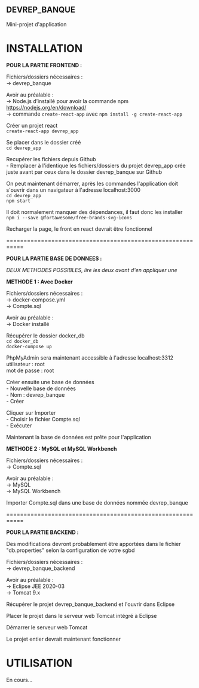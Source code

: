 ## DEVREP_BANQUE
Mini-projet d'application


# INSTALLATION

__POUR LA PARTIE FRONTEND :__

Fichiers/dossiers nécessaires :  
-> devrep_banque

Avoir au préalable :  
-> Node.js d’installé pour avoir la commande npm  
https://nodejs.org/en/download/  
-> commande `create-react-app` avec `npm install -g create-react-app`  

Créer un projet react  
    `create-react-app devrep_app`  

Se placer dans le dossier créé  
    `cd devrep_app`

Recupérer les fichiers depuis Github  
    - Remplacer à l'identique les fichiers/dossiers du projet devrep_app crée juste avant
      par ceux dans le dossier devrep_banque sur Github

On peut maintenant démarrer, après les commandes l'application doit s'ouvrir dans un navigateur à l'adresse localhost:3000  
    `cd devrep_app`  
    `npm start`  

Il doit normalement manquer des dépendances, il faut donc les installer  
    `npm i --save @fortawesome/free-brands-svg-icons`

Recharger la page, le front en react devrait être fonctionnel 

===========================================================

__POUR LA PARTIE BASE DE DONNEES :__

_DEUX METHODES POSSIBLES, lire les deux avant d'en appliquer une_

__METHODE 1 : Avec Docker__

Fichiers/dossiers nécessaires :  
-> docker-compose.yml  
-> Compte.sql  

Avoir au préalable :  
-> Docker installé  

Récupérer le dossier docker_db   
    `cd docker_db`  
    `docker-compose up` 

PhpMyAdmin sera maintenant accessible à l'adresse localhost:3312  
    utilisateur  : root  
    mot de passe : root  

Créer ensuite une base de données  
    - Nouvelle base de données  
    - Nom : devrep_banque  
    - Créer  

Cliquer sur Importer  
    - Choisir le fichier Compte.sql  
    - Exécuter  

Maintenant la base de données est prête pour l'application  

__METHODE 2 : MySQL et MySQL Workbench__

Fichiers/dossiers nécessaires :  
    -> Compte.sql  

Avoir au préalable :  
    -> MySQL  
    -> MySQL Workbench  

Importer Compte.sql dans une base de données nommée devrep_banque

===========================================================

__POUR LA PARTIE BACKEND :__  


Des modifications devront probablement être apportées dans le fichier "db.properties" 
selon la configuration de votre sgbd  


Fichiers/dossiers nécessaires :  
-> devrep_banque_backend  

Avoir au préalable :  
-> Eclipse JEE 2020-03  
-> Tomcat 9.x 

Récupérer le projet devrep_banque_backend et l'ouvrir dans Eclipse

Placer le projet dans le serveur web Tomcat intégré à Eclipse

Démarrer le serveur web Tomcat

Le projet entier devrait maintenant fonctionner  

# UTILISATION

En cours...
